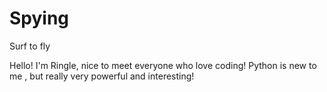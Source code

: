 # Spying
Surf to fly

Hello! I'm Ringle, nice to meet everyone who love coding!
Python is new to me , but really very powerful and interesting!
